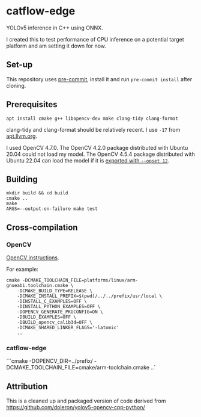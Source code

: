 # catflow-edge

YOLOv5 inference in C++ using ONNX.

I created this to test performance of CPU inference on a potential target platform and am setting it down for now.

## Set-up

This repository uses [pre-commit](https://pre-commit.com/#install), install it and run `pre-commit install` after cloning.

## Prerequisites

```
apt install cmake g++ libopencv-dev make clang-tidy clang-format
```

clang-tidy and clang-format should be relatively recent. I use `-17` from [apt.llvm.org](https://apt.llvm.org/).

I used OpenCV 4.7.0. The OpenCV 4.2.0 package distributed with Ubuntu 20.04 could not load my model. The OpenCV 4.5.4 package distributed with Ubuntu 22.04 can load the model if it is [exported with `--opset 12`](https://github.com/ultralytics/yolov5/issues/10665).

## Building

```
mkdir build && cd build
cmake ..
make
ARGS=--output-on-failure make test
```

## Cross-compilation

### OpenCV

[OpenCV instructions](https://docs.opencv.org/4.x/d0/d76/tutorial_arm_crosscompile_with_cmake.html).

For example:

```
cmake -DCMAKE_TOOLCHAIN_FILE=platforms/linux/arm-gnueabi.toolchain.cmake \
    -DCMAKE_BUILD_TYPE=RELEASE \
    -DCMAKE_INSTALL_PREFIX=$(pwd)/../../prefix/usr/local \
    -DINSTALL_C_EXAMPLES=OFF \
    -DINSTALL_PYTHON_EXAMPLES=OFF \
    -DOPENCV_GENERATE_PKGCONFIG=ON \
    -DBUILD_EXAMPLES=OFF \
    -DBUILD_opencv_calib3d=OFF \
    -DCMAKE_SHARED_LINKER_FLAGS='-latomic'
    ..
```

### catflow-edge

```cmake -DOPENCV_DIR=../prefix/ -DCMAKE_TOOLCHAIN_FILE=cmake/arm-toolchain.cmake ..`

## Attribution

This is a cleaned up and packaged version of code derived from https://github.com/doleron/yolov5-opencv-cpp-python/
